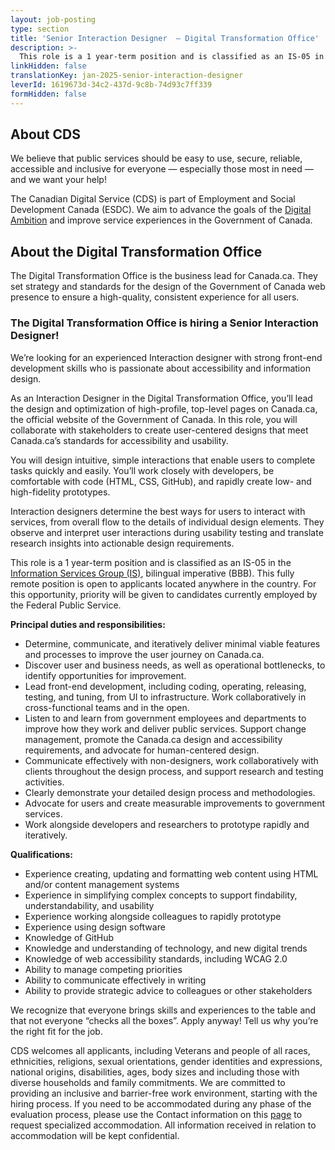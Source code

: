 ```yaml
---
layout: job-posting
type: section
title: 'Senior Interaction Designer  — Digital Transformation Office'
description: >-
  This role is a 1 year-term position and is classified as an IS-05 in the Information Services Group (IS), bilingual imperative (BBB). This fully remote position is open to applicants located anywhere in the country.  For this opportunity, priority will be given to candidates currently employed by the Federal Public Service
linkHidden: false
translationKey: jan-2025-senior-interaction-designer
leverId: 1619673d-34c2-437d-9c8b-74d93c7ff339
formHidden: false
---
```


## About CDS 

We believe that public services should be easy to use, secure, reliable, accessible and inclusive for everyone — especially those most in need — and we want your help!

The Canadian Digital Service (CDS) is part of Employment and Social Development Canada (ESDC). We aim to advance the goals of the [Digital Ambition](https://www.canada.ca/en/government/system/digital-government/government-canada-digital-operations-strategic-plans/canada-digital-ambition.html) and improve service experiences in the Government of Canada.

## About the Digital Transformation Office

The Digital Transformation Office is the business lead for Canada.ca. They set strategy and standards for the design of the Government of Canada web presence to ensure a high-quality, consistent experience for all users. 

### **The Digital Transformation Office is hiring a Senior Interaction Designer!**

We’re looking for an experienced Interaction designer with strong front-end development skills who is passionate about accessibility and information design.


As an Interaction Designer in the Digital Transformation Office, you’ll lead the design and optimization of high-profile, top-level pages on Canada.ca, the official website of the Government of Canada. In this role, you will collaborate with stakeholders to create user-centered designs that meet Canada.ca’s standards for accessibility and usability.


You will design intuitive, simple interactions that enable users to complete tasks quickly and easily. You’ll work closely with developers, be comfortable with code (HTML, CSS, GitHub), and rapidly create low- and high-fidelity prototypes.


Interaction designers determine the best ways for users to interact with services, from overall flow to the details of individual design elements. They observe and interpret user interactions during usability testing and translate research insights into actionable design requirements.


This role is a 1 year-term position and is classified as an IS-05 in the[ Information Services Group (IS)](https://www.canada.ca/en/revenue-agency/corporate/careers-cra/information-moved/pay-rates/information-services-group.html), bilingual imperative (BBB). This fully remote position is open to applicants located anywhere in the country.  For this opportunity, priority will be given to candidates currently employed by the Federal Public Service.

**Principal duties and responsibilities:**

- Determine, communicate, and iteratively deliver minimal viable features and processes to improve the user journey on Canada.ca.
- Discover user and business needs, as well as operational bottlenecks, to identify opportunities for improvement.
- Lead front-end development, including coding, operating, releasing, testing, and tuning, from UI to infrastructure. Work collaboratively in cross-functional teams and in the open.
- Listen to and learn from government employees and departments to improve how they work and deliver public services. Support change management, promote the Canada.ca design and accessibility requirements, and advocate for human-centered design.
- Communicate effectively with non-designers, work collaboratively with clients throughout the design process, and support research and testing activities.
- Clearly demonstrate your detailed design process and methodologies.
- Advocate for users and create measurable improvements to government services.
- Work alongside developers and researchers to prototype rapidly and iteratively.

**Qualifications:**

- Experience creating, updating and formatting  web content using HTML and/or content management systems 
- Experience in simplifying complex concepts to  support findability, understandability, and usability
- Experience working alongside colleagues to rapidly prototype
- Experience using design software
- Knowledge of GitHub
- Knowledge and understanding of technology, and new digital  trends 
- Knowledge of web accessibility standards, including WCAG 2.0 
- Ability to manage competing priorities  
- Ability to communicate effectively in writing
- Ability to provide strategic advice to colleagues or other stakeholders 


We recognize that everyone brings skills and experiences to the table and that not everyone “checks all the boxes”. Apply anyway! Tell us why you’re the right fit for the job.

CDS welcomes all applicants, including Veterans and people of all races, ethnicities, religions, sexual orientations, gender identities and expressions, national origins, disabilities, ages, body sizes and including those with diverse households and family commitments. We are committed to providing an inclusive and barrier-free work environment, starting with the hiring process. If you need to be accommodated during any phase of the evaluation process, please use the Contact information on this [page](https://www.canada.ca/en/public-service-commission/services/assessment-accommodation-page.html) to request specialized accommodation. All information received in relation to accommodation will be kept confidential.

